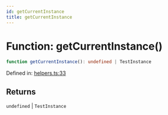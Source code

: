 ```yaml
---
id: getCurrentInstance
title: getCurrentInstance
---
```


<!-- DO NOT EDIT: this page is autogenerated from the type comments -->

# Function: getCurrentInstance()

```ts
function getCurrentInstance(): undefined | TestInstance
```

Defined in: [helpers.ts:33](https://github.com/Romulad/cli-testing-library/blob/main/packages/cli-testing-library/src/helpers.ts#L33)

## Returns

`undefined` \| `TestInstance`
